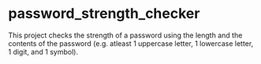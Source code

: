 # password_strength_checker
This project checks the strength of a password using the length and the contents of the password (e.g. atleast 1 uppercase letter, 1 lowercase letter, 1 digit, and 1 symbol).
